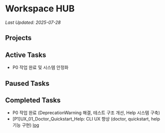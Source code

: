 # Workspace HUB

*Last Updated: 2025-07-28*

## Projects

## Active Tasks

- P0 작업 완료 및 시스템 안정화

## Paused Tasks

## Completed Tasks

- P0 작업 완료 (DeprecationWarning 해결, 테스트 구조 개선, Help 시스템 구축)
- [P1]UX_01_Doctor_Quickstart_Help: CLI UX 향상 (doctor, quickstart, help 기능 구현) [log](docs/tasks/gemini-cli-ux-enhancement/log.md)